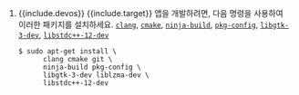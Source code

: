 1. {{include.devos}} {{include.target}} 앱을 개발하려면, 다음 명령을 사용하여 이러한 패키지를 설치하세요.
   [`clang`][clang],
   [`cmake`][cmake],
   [`ninja-build`][ninjabuild],
   [`pkg-config`][pkg-config],
   [`libgtk-3-dev`][gtk3],
   [`libstdc++-12-dev`][libstdc]

   ```console
   $ sudo apt-get install \
         clang cmake git \
         ninja-build pkg-config \
         libgtk-3-dev liblzma-dev \
         libstdc++-12-dev
   ```

[clang]: https://clang.llvm.org/
[cmake]: https://cmake.org/
[gtk3]: https://www.gtk.org/docs/installations/linux#installing-gtk3-from-packages
[ninjabuild]: https://ninja-build.org/
[pkg-config]: https://www.freedesktop.org/wiki/Software/pkg-config/
[libstdc]: https://packages.debian.org/sid/libstdc++-12-dev
